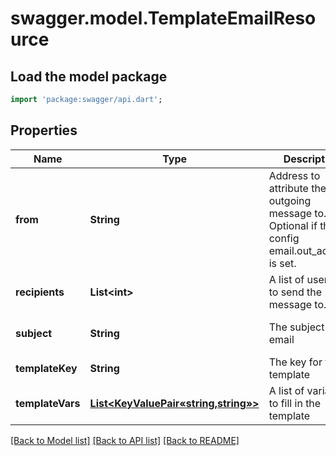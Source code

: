 # swagger.model.TemplateEmailResource

## Load the model package
```dart
import 'package:swagger/api.dart';
```

## Properties
Name | Type | Description | Notes
------------ | ------------- | ------------- | -------------
**from** | **String** | Address to attribute the outgoing message to. Optional if the config email.out_address is set. | [optional] [default to null]
**recipients** | **List&lt;int&gt;** | A list of user ids to send the message to. | [default to []]
**subject** | **String** | The subject for email | [optional] [default to null]
**templateKey** | **String** | The key for the template | [default to null]
**templateVars** | [**List&lt;KeyValuePair«string,string»&gt;**](KeyValuePair«string,string».md) | A list of variables to fill in the template | [optional] [default to []]

[[Back to Model list]](../README.md#documentation-for-models) [[Back to API list]](../README.md#documentation-for-api-endpoints) [[Back to README]](../README.md)


